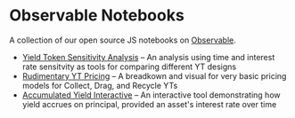 # Observable Notebooks

A collection of our open source JS notebooks on [Observable](https://observablehq.com/).

* [Yield Token Sensitivity Analysis](https://observablehq.com/@sense/yield-token-sensitivity-analysis) – An analysis using time and interest rate sensitvity as tools for comparing different YT designs
* [Rudimentary YT Pricing](https://observablehq.com/@sense/rudimentary-yt-pricing) – A breadkown and visual for very basic pricing models for Collect, Drag, and Recycle YTs
* [Accumulated Yield Interactive](https://observablehq.com/@sense/accumulated-yield-interactive) – An interactive tool demonstrating how yield accrues on principal, provided an asset's interest rate over time
